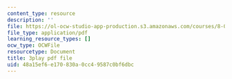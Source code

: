 ```yaml
---
content_type: resource
description: ''
file: https://ol-ocw-studio-app-production.s3.amazonaws.com/courses/8-01sc-classical-mechanics-fall-2016/48a15ef6e170830a0cc49587c0bf6dbc_cadbtBS5qf4.pdf
file_type: application/pdf
learning_resource_types: []
ocw_type: OCWFile
resourcetype: Document
title: 3play pdf file
uid: 48a15ef6-e170-830a-0cc4-9587c0bf6dbc
---
```

